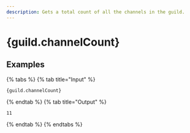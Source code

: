 ```yaml
---
description: Gets a total count of all the channels in the guild.
---
```

# {guild.channelCount}
## Examples
{% tabs %}
{% tab title="Input" %}
```text
{guild.channelCount}
```
{% endtab %}
{% tab title="Output" %}
```text
11
```
{% endtab %}
{% endtabs %}